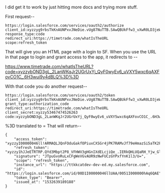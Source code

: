I did get it to work by just hitting more docs and trying more stuff.

First request--

```
https://login.salesforce.com/services/oauth2/authorize
client_id:xyzzyg9rbsTkKnAUNPxvJNeDie.vUg87NuTTB.SAwQBUkFfw3_vXwR0LD3jeWm1GUUX9COwnESvMOYcF4Z8j2
response_type:code
redirect_uri:https://timetrade.com/whatIsTheURL
scope:refresh_token
```

That will give you an HTML page with a login to SF.  When you use the URL in that page to login and grant access to the app, it redirects to --

https://www.timetrade.com/whatIsTheURL?code=xyzzybOND3gL_2LanWKqJr2UGrUxYj_QyF0wyEv6_uVXY5wxc6qAXFovCO1C_.6H3wui9y4dBLQ%3D%3D

With that code you do another request--

```
https://login.salesforce.com/services/oauth2/token
client_id:xyzzyg9rbsTkKnAUNPxvJNeDie.vUg87NuTTB.SAwQBUkFfw3_vXwR0LD3jeWm1GUUX9COwnESvMOYcF4Z8j2
grant_type:authorization_code
redirect_uri:https://timetrade.com/whatIsTheURL
client_secret:xyzzy53467474526263
code:xyzzybOND3gL_2LanWKqJr2UGrUxYj_QyF0wyEv6_uVXY5wxc6qAXFovCO1C_.6H3wui9y4dBLQ==
```

%3D translated to =
That will return--
```
{
    "access_token": "xyzzyI00000046ll!ARMAQLJQnFOduGakfOPiuxCXSGr4jPK7RAMvJf79eHmazSi5aTK2F0CUafgClw.vJ_j_29kQDHn1z7EjJdlAQEON_qiMzEL7",
    "refresh_token": "xyzzy1hJJeETRTRP.QYd3Mbpt2P8_VFHWV3gHGnIXdELcjiQe_.IERkQHLUQaRH_Yjw_GlgsCtlD8sj72YuneL",
    "signature": "JTpuGvoRuLxCFgWeVGvAUR9zNwFUCzGYPxfYnK1l3/U=",
    "scope": "refresh_token",
    "instance_url": "https://ttkkcatdev-dev-ed.my.salesforce.com",
    "id": "https://login.salesforce.com/id/00D1I00000046llUAA/0051I000000hAq6QAE",
    "token_type": "Bearer",
    "issued_at": "1532639189188"
}
```

